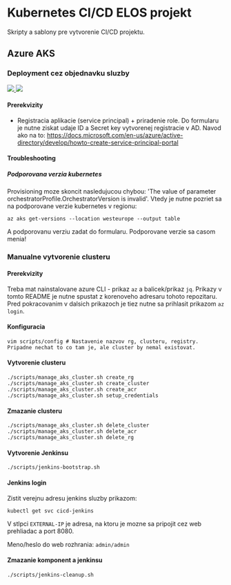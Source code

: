 # Kubernetes CI/CD ELOS projekt

Skripty a sablony pre vytvorenie CI/CD projektu.

## Azure AKS

### Deployment cez objednavku sluzby

<a href="https://portal.azure.com/#create/Microsoft.Template/uri/https%3A%2F%2Fraw.githubusercontent.com%2Felos-tech%2Fkubernetes-cicd%2Fmaster%2Faks%2Fazuredeploy.json" target="_blank">
    <img src="http://azuredeploy.net/deploybutton.png"/>
</a>
<a href="http://armviz.io/#/?load=https%3A%2F%2Fraw.githubusercontent.com%2Felos-tech%2Fkubernetes-cicd%2Fmaster%2Faks%2Fazuredeploy.json" target="_blank">
    <img src="http://armviz.io/visualizebutton.png"/>
</a>

#### Prerekvizity

* Registracia aplikacie (service principal) + priradenie role. Do formularu je nutne ziskat udaje ID a Secret key vytvorenej registracie v AD. Navod ako na to: https://docs.microsoft.com/en-us/azure/active-directory/develop/howto-create-service-principal-portal

#### Troubleshooting

##### Podporovana verzia kubernetes

Provisioning moze skoncit nasledujucou chybou: 'The value of parameter orchestratorProfile.OrchestratorVersion is invalid'. Vtedy je nutne pozriet sa na podporovane verzie kubernetes v regionu:

```
az aks get-versions --location westeurope --output table
```

A podporovanu verziu zadat do formularu. Podporovane verzie sa casom menia!

### Manualne vytvorenie clusteru

#### Prerekvizity

Treba mat nainstalovane azure CLI - prikaz `az` a balicek/prikaz `jq`.
Prikazy v tomto README je nutne spustat z korenoveho adresaru tohoto repozitaru.
Pred pokracovanim v dalsich prikazoch je tiez nutne sa prihlasit prikazom `az login`.

#### Konfiguracia

```
vim scripts/config # Nastavenie nazvov rg, clusteru, registry. Pripadne nechat to co tam je, ale cluster by nemal existovat.
```

#### Vytvorenie clusteru

```
./scripts/manage_aks_cluster.sh create_rg
./scripts/manage_aks_cluster.sh create_cluster
./scripts/manage_aks_cluster.sh create_acr
./scripts/manage_aks_cluster.sh setup_credentials
```

#### Zmazanie clusteru

```
./scripts/manage_aks_cluster.sh delete_cluster
./scripts/manage_aks_cluster.sh delete_acr
./scripts/manage_aks_cluster.sh delete_rg
```

#### Vytvorenie Jenkinsu

```
./scripts/jenkins-bootstrap.sh
```

#### Jenkins login

Zistit verejnu adresu jenkins sluzby prikazom:

```
kubectl get svc cicd-jenkins
```

V stlpci `EXTERNAL-IP` je adresa, na ktoru je mozne sa pripojit cez web prehliadac a port 8080.

Meno/heslo do web rozhrania: `admin/admin`

#### Zmazanie komponent a jenkinsu

```
./scripts/jenkins-cleanup.sh
```
